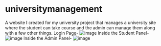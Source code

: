 # universitymanagement
 
A website I created for my university project that manages a university site where the student can take course and the admin can manage them along with a few other things.
Login Page-
![image](https://user-images.githubusercontent.com/63274949/125994500-5944a41d-a4b3-478c-91d7-2d06ee67aee4.png)
Inside the Student Panel-
![image](https://user-images.githubusercontent.com/63274949/125994576-4352434e-60ab-4601-84c5-682e98c7fd00.png)
Inside the Admin Panel-
![image](https://user-images.githubusercontent.com/63274949/125994627-bcd68c9a-7bb7-48f8-8063-00bd4b86cbac.png)

